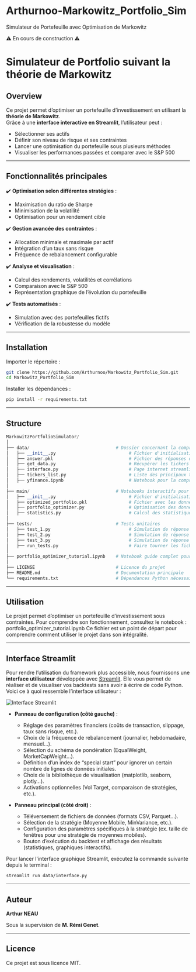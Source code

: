 # Arthurnoo-Markowitz_Portfolio_Sim
Simulateur de Portefeuille avec Optimisation de Markowitz

⚠️ En cours de construction ⚠️




# Simulateur de Portfolio suivant la théorie de Markowitz

## Overview

Ce projet permet d’optimiser un portefeuille d’investissement en utilisant la **théorie de Markowitz**.  
Grâce à une **interface interactive en Streamlit**, l’utilisateur peut :  
- Sélectionner ses actifs  
- Définir son niveau de risque et ses contraintes  
- Lancer une optimisation du portefeuille sous plusieurs méthodes  
- Visualiser les performances passées et comparer avec le S&P 500  

---

## Fonctionnalités principales
✔️ **Optimisation selon différentes stratégies** :  
- Maximisation du ratio de Sharpe  
- Minimisation de la volatilité  
- Optimisation pour un rendement cible  

✔️ **Gestion avancée des contraintes** :  
- Allocation minimale et maximale par actif  
- Intégration d’un taux sans risque  
- Fréquence de rebalancement configurable  

✔️ **Analyse et visualisation** :  
- Calcul des rendements, volatilités et corrélations  
- Comparaison avec le S&P 500  
- Représentation graphique de l’évolution du portefeuille  

✔️ **Tests automatisés** :  
- Simulation avec des portefeuilles fictifs  
- Vérification de la robustesse du modèle
---

## Installation

Importer le répertoire :
```bash
git clone https://github.com/Arthurnoo/Markowitz_Portfolio_Sim.git
cd Markowitz_Portfolio_Sim
```
Installer les dépendances :
```bash
pip install -r requirements.txt
```
---

## Structure

```python
MarkowitzPortfolioSimulator/
│
├── data/                                 # Dossier concernant la compréhension et la récupération de la data
│   ├── __init__.py                            # Fichier d'initialisation pour le module
│   ├── answer.pkl                             # Fichier des réponses de l'utilisateur dans interface.py
│   ├── get_data.py                            # Récupérer les tickers du S&P 500
│   ├── interface.py                           # Page internet streamlit pour récupérer les informations de l'utilisateur, et afficher les résultats
│   ├── tickers_list.py                        # Liste des principaux tickers (aide pour les utilisateurs)
│   ├── yfinance.ipynb                         # Notebook pour la compréhension basique de yfinance
│
├── main/                                 # Notebooks interactifs pour démonstration
│   ├── __init__.py                            # Fichier d'initialisation pour le module
│   ├── optimized_portfolio.pkl                # Fichier avec les données finales pour l'exporter dans interface.py
│   ├── portfolio_optimizer.py                 # Optimisation des données sous contraintes
│   ├── statistics.py                          # Calcul des statistiques basiques des tickers (rendements moyens, volatilités, matrice de corrélation)
│
├── tests/                                # Tests unitaires
│   ├── test_1.py                              # Simulation de réponse utilisateur 1 (5 tickers)
│   ├── test_2.py                              # Simulation de réponse utilisateur 2 (10 tickers)
│   ├── test_3.py                              # Simulation de réponse utilisateur 3 (20 tickers)
│   ├── run_tests.py                           # Faire tourner les fichiers de tests et vérifier que tout fonctionne
│
├── portfolio_optimizer_tutorial.ipynb    # Notebook guide complet pour l'utilisateur
│
├── LICENSE                               # Licence du projet
├── README.md                             # Documentation principale
└── requirements.txt                      # Dépendances Python nécessaires
```

---

## Utilisation

Le projet permet d’optimiser un portefeuille d’investissement sous contraintes.
Pour comprendre son fonctionnement, consultez le notebook : portfolio_optimizer_tutorial.ipynb
Ce fichier est un point de départ pour comprendre comment utiliser le projet dans son intégralité.

---

## Interface Streamlit

Pour rendre l’utilisation du framework plus accessible, nous fournissons une **interface utilisateur** développée avec [Streamlit](https://streamlit.io/). Elle vous permet de réaliser et de visualiser vos backtests sans avoir à écrire de code Python. Voici ce à quoi ressemble l’interface utilisateur :

![Interface Streamlit](images/streamlit_interface.png)

- **Panneau de configuration (côté gauche)** :
  - Réglage des paramètres financiers (coûts de transaction, slippage, taux sans risque, etc.).
  - Choix de la fréquence de rebalancement (journalier, hebdomadaire, mensuel...).
  - Sélection du schéma de pondération (EqualWeight, MarketCapWeight...).
  - Définition d’un index de “special start” pour ignorer un certain nombre de lignes de données initiales.
  - Choix de la bibliothèque de visualisation (matplotlib, seaborn, plotly…).
  - Activations optionnelles (Vol Target, comparaison de stratégies, etc.).

- **Panneau principal (côté droit)** :
  - Téléversement de fichiers de données (formats CSV, Parquet...).
  - Sélection de la stratégie (Moyenne Mobile, MinVariance, etc.).
  - Configuration des paramètres spécifiques à la stratégie (ex. taille de fenêtres pour une stratégie de moyennes mobiles).
  - Bouton d’exécution du backtest et affichage des résultats (statistiques, graphiques interactifs).

Pour lancer l'interface graphique Streamlit, exécutez la commande suivante depuis le terminal :

```bash
streamlit run data/interface.py
```

---
## Auteur

**Arthur NEAU**

Sous la supervision de **M. Rémi Genet**.

---

## Licence

Ce projet est sous licence MIT.

